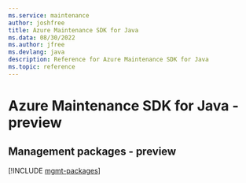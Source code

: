 ```yaml
---
ms.service: maintenance
author: joshfree
title: Azure Maintenance SDK for Java
ms.data: 08/30/2022
ms.author: jfree
ms.devlang: java
description: Reference for Azure Maintenance SDK for Java
ms.topic: reference
---
```

# Azure Maintenance SDK for Java - preview

## Management packages - preview
[!INCLUDE [mgmt-packages](maintenance-mgmt-index.md)]
